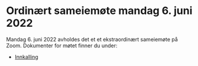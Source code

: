# Ordinært sameiemøte mandag 6. juni 2022

Mandag 6. juni 2022 avholdes det et et ekstraordinært sameiemøte på Zoom. Dokumenter for møtet finner du under:

- [Innkalling](Innkalling_FB2_2022-06-06.pdf)

